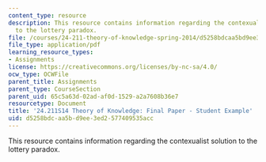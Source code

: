```yaml
---
content_type: resource
description: This resource contains information regarding the contexualist solution
  to the lottery paradox.
file: /courses/24-211-theory-of-knowledge-spring-2014/d5258bdcaa5bd9ee3ed2577409535acc_MIT24_211S11_ContextualSol.pdf
file_type: application/pdf
learning_resource_types:
- Assignments
license: https://creativecommons.org/licenses/by-nc-sa/4.0/
ocw_type: OCWFile
parent_title: Assignments
parent_type: CourseSection
parent_uid: 65c5a63d-02ad-af0d-1529-a2a7608b36e7
resourcetype: Document
title: '24.211S14 Theory of Knowledge: Final Paper - Student Example'
uid: d5258bdc-aa5b-d9ee-3ed2-577409535acc
---
```

This resource contains information regarding the contexualist solution to the lottery paradox.